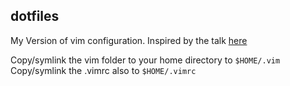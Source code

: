 dotfiles
---
My Version of vim configuration. Inspired by the talk [here](https://www.youtube.com/watch?v=_NUO4JEtkDw)

Copy/symlink the vim folder to your home directory to `$HOME/.vim`
Copy/symlink the .vimrc also to `$HOME/.vimrc`

